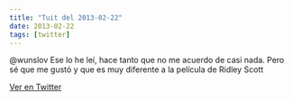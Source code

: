 ```yaml
---
title: "Tuit del 2013-02-22"
date: 2013-02-22
tags: [twitter]
---
```


@wunslov Ese lo he leí, hace tanto que no me acuerdo de casi nada. Pero sé que me gustó y que es muy diferente a la película de Ridley Scott



[Ver en Twitter](https://twitter.com/i/web/status/305052447716544512)

